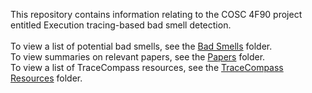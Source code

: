 This repository contains information relating to the COSC 4F90 project entitled Execution tracing-based bad smell detection.
<br />
<br />To view a list of potential bad smells, see the [Bad Smells](Bad-Smells/) folder.
<br />To view summaries on relevant papers, see the [Papers](Papers/) folder.
<br />To view a list of TraceCompass resources, see the [TraceCompass Resources](TraceCompass-Resources/) folder.
